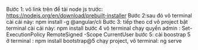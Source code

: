 Bước 1: vô link trên để tải node js trước: https://nodejs.org/en/download/prebuilt-installer
Bước 2:sau đó vô terminal cài cái này: npm install -g @angular/cli
Bước 3: tiếp theo cd vô project bật terminal cài cái này: npm install
bước 4 vô terminal chạy quyền admin : Set-ExecutionPolicy RemoteSigned -Scope CurrentUser
bước 5: cài boostrap 5 ở terminal : npm install bootstrap@5
chạy project, vô terminal: ng serve
